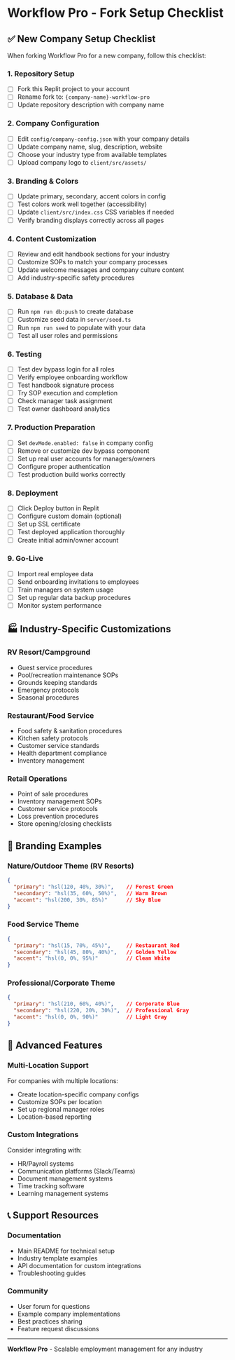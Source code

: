 # Workflow Pro - Fork Setup Checklist

## ✅ New Company Setup Checklist

When forking Workflow Pro for a new company, follow this checklist:

### 1. Repository Setup
- [ ] Fork this Replit project to your account
- [ ] Rename fork to: `{company-name}-workflow-pro`
- [ ] Update repository description with company name

### 2. Company Configuration
- [ ] Edit `config/company-config.json` with your company details
- [ ] Update company name, slug, description, website
- [ ] Choose your industry type from available templates
- [ ] Upload company logo to `client/src/assets/`

### 3. Branding & Colors
- [ ] Update primary, secondary, accent colors in config
- [ ] Test colors work well together (accessibility)
- [ ] Update `client/src/index.css` CSS variables if needed
- [ ] Verify branding displays correctly across all pages

### 4. Content Customization
- [ ] Review and edit handbook sections for your industry
- [ ] Customize SOPs to match your company processes
- [ ] Update welcome messages and company culture content
- [ ] Add industry-specific safety procedures

### 5. Database & Data
- [ ] Run `npm run db:push` to create database
- [ ] Customize seed data in `server/seed.ts` 
- [ ] Run `npm run seed` to populate with your data
- [ ] Test all user roles and permissions

### 6. Testing
- [ ] Test dev bypass login for all roles
- [ ] Verify employee onboarding workflow
- [ ] Test handbook signature process
- [ ] Try SOP execution and completion
- [ ] Check manager task assignment
- [ ] Test owner dashboard analytics

### 7. Production Preparation
- [ ] Set `devMode.enabled: false` in company config
- [ ] Remove or customize dev bypass component
- [ ] Set up real user accounts for managers/owners
- [ ] Configure proper authentication
- [ ] Test production build works correctly

### 8. Deployment
- [ ] Click Deploy button in Replit
- [ ] Configure custom domain (optional)
- [ ] Set up SSL certificate
- [ ] Test deployed application thoroughly
- [ ] Create initial admin/owner account

### 9. Go-Live
- [ ] Import real employee data
- [ ] Send onboarding invitations to employees
- [ ] Train managers on system usage
- [ ] Set up regular data backup procedures
- [ ] Monitor system performance

## 🏭 Industry-Specific Customizations

### RV Resort/Campground
- Guest service procedures
- Pool/recreation maintenance SOPs
- Grounds keeping standards
- Emergency protocols
- Seasonal procedures

### Restaurant/Food Service
- Food safety & sanitation procedures
- Kitchen safety protocols
- Customer service standards
- Health department compliance
- Inventory management

### Retail Operations
- Point of sale procedures
- Inventory management SOPs
- Customer service protocols
- Loss prevention procedures
- Store opening/closing checklists

## 🎨 Branding Examples

### Nature/Outdoor Theme (RV Resorts)
```json
{
  "primary": "hsl(120, 40%, 30%)",    // Forest Green
  "secondary": "hsl(35, 60%, 50%)",   // Warm Brown
  "accent": "hsl(200, 30%, 85%)"      // Sky Blue
}
```

### Food Service Theme
```json
{
  "primary": "hsl(15, 70%, 45%)",     // Restaurant Red
  "secondary": "hsl(45, 80%, 40%)",   // Golden Yellow
  "accent": "hsl(0, 0%, 95%)"         // Clean White
}
```

### Professional/Corporate Theme
```json
{
  "primary": "hsl(210, 60%, 40%)",    // Corporate Blue
  "secondary": "hsl(220, 20%, 30%)",  // Professional Gray
  "accent": "hsl(0, 0%, 90%)"         // Light Gray
}
```

## 🔧 Advanced Features

### Multi-Location Support
For companies with multiple locations:
- Create location-specific company configs
- Customize SOPs per location
- Set up regional manager roles
- Location-based reporting

### Custom Integrations
Consider integrating with:
- HR/Payroll systems
- Communication platforms (Slack/Teams)
- Document management systems
- Time tracking software
- Learning management systems

## 📞 Support Resources

### Documentation
- Main README for technical setup
- Industry template examples
- API documentation for custom integrations
- Troubleshooting guides

### Community
- User forum for questions
- Example company implementations
- Best practices sharing
- Feature request discussions

---

**Workflow Pro** - Scalable employment management for any industry